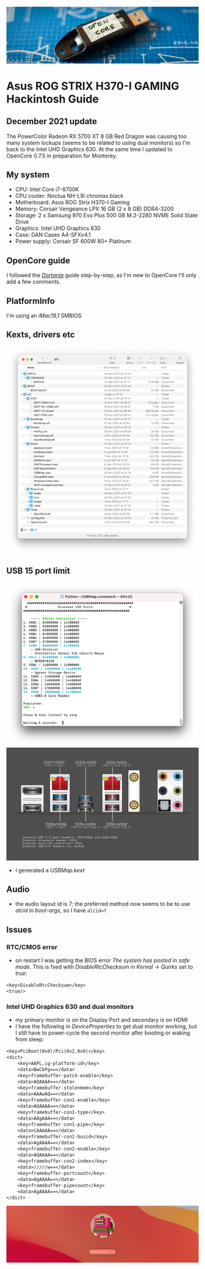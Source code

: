 ![Banner](./images/banner4.jpg "Banner")

# Asus ROG STRIX H370-I GAMING Hackintosh Guide

## December 2021 update
The PowerColor Radeon RX 5700 XT 8 GB Red Dragon was causing too many system lockups (seems to be related to using dual monitors) so I'm back to the Intel UHD Graphics 630. At the same time I updated to OpenCore 0.7.5 in preparation for Monterey.

## My system
* CPU: Intel Core i7-8700K
* CPU cooler: Noctua NH-L9i chromax.black
* Motherboard: Asus ROG Strix H370-I Gaming
* Memory: Corsair Vengeance LPX 16 GB (2 x 8 GB) DDR4-3200
* Storage: 2 x Samsung 970 Evo Plus 500 GB M.2-2280 NVME Solid State Drive
* Graphics: Intel UHD Graphics 630
* Case: DAN Cases A4-SFXv4.1
* Power supply: Corsair SF 600W 80+ Platinum

## OpenCore guide
I followed the [*Dortania*](https://dortania.github.io/OpenCore-Install-Guide/) guide step-by-step; as I'm new to OpenCore I'll only add a few comments.

## PlatformInfo
I'm using an *iMac19,1* SMBIOS

## Kexts, drivers etc
![Finder](./images/finder.png "Finer")

## USB 15 port limit
![USBMap](./images/usb_map.png "USBMap")
![Asus H370-I GAMING USB ports](./images/asus-h370-i-gaming-usb-ports-2.png "Asus H370-I GAMING USB ports")
- I generated a *USBMap.kext*

## Audio
- the audio layout id is 7; the preferred method now seems to be to use *alcid* in *boot-args*, so I have `alcid=7`

## Issues
### RTC/CMOS error
- on restart I was getting the BIOS error *The system has posted in safe mode*. This is fxed with *DisableRtcChecksum* in *Kernal* -> *Quirks* set to *true*:
```
<key>DisableRtcChecksum</key>
<true/>
```
### Intel UHD Graphics 630 and dual monitors
- my primary monitor is on the Display Port and secondary is on HDMI
- I have the following in *DeviceProperties* to get dual monitor working, but I still have to power-cycle the second monitor after booting or waking from sleep:
```
<key>PciRoot(0x0)/Pci(0x2,0x0)</key>
<dict>
	<key>AAPL,ig-platform-id</key>
	<data>BwCbPg==</data>
	<key>framebuffer-patch-enable</key>
	<data>AQAAAA==</data>
	<key>framebuffer-stolenmem</key>
	<data>AAAwAQ==</data>
	<key>framebuffer-con1-enable</key>
	<data>AQAAAA==</data>
	<key>framebuffer-con1-type</key>
	<data>AAgAAA==</data>
	<key>framebuffer-con1-pipe</key>
	<data>CAAAAA==</data>
	<key>framebuffer-con1-busid</key>
	<data>AgAAAA==</data>
	<key>framebuffer-con2-enable</key>
	<data>AQAAAA==</data>
	<key>framebuffer-con2-index</key>
	<data>/////w==</data>
	<key>framebuffer-portcount</key>
	<data>AgAAAA==</data>
	<key>framebuffer-pipecount</key>
	<data>AgAAAA==</data>
</dict>
```

![Big Sur](./images/big_sur_banner.jpg "Big Sur")
